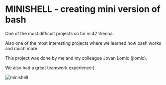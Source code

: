 # MINISHELL - creating mini version of bash


One of the most difficult projects so far in 42 Vienna.

Also one of the most interesting projects where we learned how bash works and much more.

This project was done by me and my colleague Jovan Lomic (jlomic).

We also had a great teamwork experience:)

![minishell](https://github.com/dovlicio/minishell/assets/77668352/b386be1b-69bd-452d-98f7-0c19cc6a4e1b)
